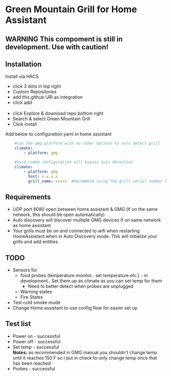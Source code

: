 # Green Mountain Grill for Home Assistant

## **WARNING** This compoment is still in development. Use with caution!  

## Installation

Install via HACS 

<ul>
    <li>click 3 dots in top right</li>
    <li>Custom Repositories</li>
    <li>add this github URI as integration</li>
    <li>click add</li>
    </br>
    <li>click Explore & download repo bottom right</li>
    <li>Search & select Green Mountain Grill</li>
    <li>Click install</li>
</ul>

Add below to configuration.yaml in home assistant

```yaml
    #use the gmg platform with no other options to auto detect grill
    climate:
        - platform: gmg
```

```yaml
    #hard coded configuration will bypass auto detection
    climate:
        - platform: gmg
          host: x.x.x.x
          grill_name: xxxxx  #Recommend using the grill serial number here GMGxxxxxxxx

```

## Requirements 

<ul>
    <li>UDP port 8080 open between home assistant & GMG (if on the same network, this should be open automatically)</li>
    <li>Auto discovery will discover multiple GMG devices if on same network as home assistant</li>
    <li>Your grills must be on and connected to wifi when restarting HomeAssistant when in Auto Discovery mode.  This will initialize your grills and add entities.</li>
</ul>

## TODO 

<ul>
    <li>Sensors for
        <ul>
            <li>food probes (temperature monitor.. set temperature etc.) - in development.. Set them up as climate as you can set temp for them 
                <ul>
                    <li>Need to better detect when probes are unplugged</li>
                </ul>
            </li>
            <li>Warning states</li>
            <li>Fire States</li>
        </ul>
    </li>
    <li>Test cold smoke mode</li>
    <li>Change Home assistant to use config flow for easier set up</li>
</ul>

## Test list

<ul>
    <li>Power on - successful</li>
    <li>Power off - successful</li>
    <li>Set temp - successful </br><b>Notes:</b> as recommended in GMG manual you shouldn't change temp until it reaches 150 F so I put in check to only change temp once that has been reached</li> 
    <li>Probes - successful</li>
</ul>
